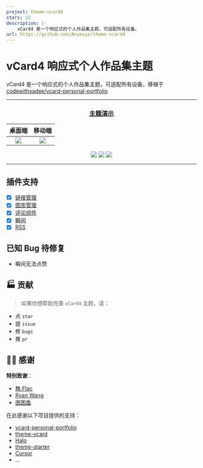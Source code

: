 ```yaml
---
project: theme-vcard4
stars: 22
description: |-
    vCard4 是一个响应式的个人作品集主题，可适配所有设备。
url: https://github.com/Anyexyz/theme-vcard4
---
```


# vCard4 响应式个人作品集主题

vCard4 是一个响应式的个人作品集主题，可适配所有设备，移植于 [codewithsadee/vcard-personal-portfolio](https://github.com/codewithsadee/vcard-personal-portfolio/)

---

<center>

  ### [主题演示](https://www.anye.xyz/?preview-theme=theme-vcard4)

|桌面端|移动端|
|:---:|:---:|
|![](website-demo-image/desktop.png)|![](website-demo-image/mobile.png)|

![](https://img.shields.io/badge/dynamic/yaml?label=Halo&query=%24.spec.requires&url=https://raw.githubusercontent.com/Anyexyz/theme-vcard4/main/theme.yaml&color=113,195,71)
![](https://img.shields.io/github/v/release/Anyexyz/theme-vcard4)
![](https://img.shields.io/badge/License-GPL%20v3.0-green.svg)

</center>

---

## 插件支持
- [x] [链接管理](https://www.halo.run/store/apps/app-hfbQg)
- [x] [图库管理](https://github.com/halo-sigs/plugin-photos)
- [x] [评论组件](https://www.halo.run/store/apps/app-YXyaD)
- [x] [瞬间](https://www.halo.run/store/apps/app-SnwWD)
- [x] [RSS](https://www.halo.run/store/apps/app-KhIVw)

## 已知 Bug 待修复

- 瞬间无法点赞

## 🏭 贡献

> 如果你想帮助完善 `vCard4` 主题，请：

- 点 `star`
- 提 `issue`
- 修 `bugs`
- 推 `pr`

## 🙆‍♂️ 感谢

**特别致谢**：

- [無.Flac](https://github.com/wflac/)
- [Ryan Wang](https://github.com/ruibaby)
- [困困鱼](https://github.com/chengzhongxue)


在此感谢以下项目提供的支持：

- [vcard-personal-portfolio](https://github.com/codewithsadee/vcard-personal-portfolio/)
- [theme-vcard](https://github.com/wflac/theme-vcard)
- [Halo](https://halo.run)
- [theme-starter](https://github.com/halo-dev/theme-starter)
- [Cursor](https://github.com/getcursor/cursor)
- ...
